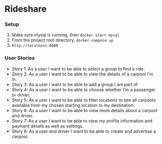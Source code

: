 # Rideshare

### Setup
1. Make sure mysql is running, then `docker start mysql`
2. From the project root directory, `docker-compose up`
4. `http://localhost:8080`

### User Stories
- Story 1: As a user I want to be able to select a group to find a ride.
- Story 2: As a user I want to be able to view the details of a carpool I'm in.
- Story 3: As a user I want to be able to add a group I am part of. 
- Story 4: As a user I want to be able to choose whether I'm a passenger or driver. 
- Story 5: As a user I want to be able to filter locations to see all carpools available from my chosen starting location to my destination.
- Story 6: As a user I want to be able to view more details about a carpool and driver. 
- Story 7: As a user I want to be able to view my profile information and payment details as well as settings. 
- Story 8: As a user and driver I want to be able to create and advertise a carpool.